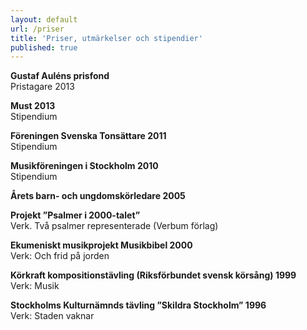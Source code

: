 ```yaml
---
layout: default
url: /priser
title: 'Priser, utmärkelser och stipendier'
published: true
---
```


**Gustaf Auléns prisfond**   
Pristagare 2013

**Must 2013**  
Stipendium

**Föreningen Svenska Tonsättare 2011**  
Stipendium 

**Musikföreningen i Stockholm 2010**  
Stipendium 

**Årets barn- och ungdomskörledare 2005**

**Projekt ”Psalmer i 2000-talet”**   
Verk. Två psalmer representerade (Verbum förlag)

**Ekumeniskt musikprojekt Musikbibel 2000**  
Verk: Och frid på jorden

**Körkraft kompositionstävling (Riksförbundet svensk körsång) 1999**  
Verk: Musik

**Stockholms  Kulturnämnds tävling ”Skildra Stockholm” 1996**  
Verk: Staden vaknar











	


